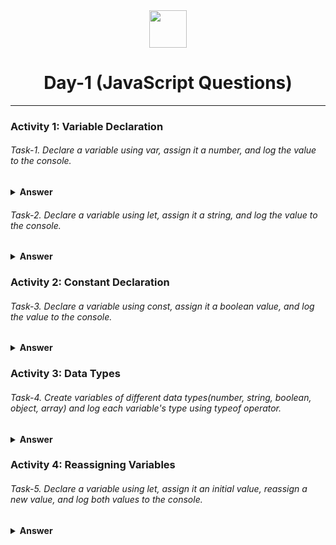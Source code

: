 <div align="center">
  <img height="60" src="https://img.icons8.com/color/344/javascript.png">
  <h1>Day-1 (JavaScript Questions)</h1>
</div>

---

### Activity 1: Variable Declaration

###### Task-1. Declare a variable using var, assign it a number, and log the value to the console.

<details><summary><b>Answer</b></summary>
<p>

```javascript
var num;
num = 1;
console.log(num); // Output: 1
```

</p>
</details>

###### Task-2. Declare a variable using let, assign it a string, and log the value to the console.

<details><summary><b>Answer</b></summary>
<p>

```javascript
let place;
place = "uttarakhand";
console.log(place); // Output: "uttarakhand"
```

</p>
</details>

### Activity 2: Constant Declaration

###### Task-3. Declare a variable using const, assign it a boolean value, and log the value to the console.

<details><summary><b>Answer</b></summary>
<p>

```javascript
const isOk; //SyntaxError: Missing initializer in const declaration
isOk = true;
console.log(isOk);
```

</p>
</details>

### Activity 3: Data Types

###### Task-4. Create variables of different data types(number, string, boolean, object, array) and log each variable's type using typeof operator.

<details><summary><b>Answer</b></summary>
<p>

```javascript
// Number
let myNumber = 42;
console.log(typeof myNumber); // Output: "number"

// String
let myString = "Hello, World!";
console.log(typeof myString); // Output: "string"

// Boolean
let myBool = true;
console.log(typeof myBool); // Output: "boolean"

// Object
let obj = { name: "John", age: 30 };
console.log(typeof obj); // Output: "object"

// Array
let arr = [1, 2, 3, 4, 5];
console.log(typeof arr); // Output: "object"

// Null
let myNul = null;
console.log(typeof myNul); // Output: "object"

// Undefined
let myUndefine;
console.log(typeof myUndefine); // Output: "undefined"

// Function
let myFunction = function () {};
console.log(typeof myFunction); // Output: "function"

// Symbol
let mySymbol = Symbol();
console.log(typeof mySymbol); // Output: "symbol"

// BigInt
let myBig = 9007199254740991n;
console.log(typeof myBig); // Output: "bigint"
```

</p>
</details>

### Activity 4: Reassigning Variables

###### Task-5. Declare a variable using let, assign it an initial value, reassign a new value, and log both values to the console.

<details><summary><b>Answer</b></summary>
<p>

```javascript
let myName;

myName = "Ravish";
console.log(myName); //output: "Ravish"

myName = "cykoRavish";
console.log(myName); //output: "cykoRavish"
```

</p>
</details>
